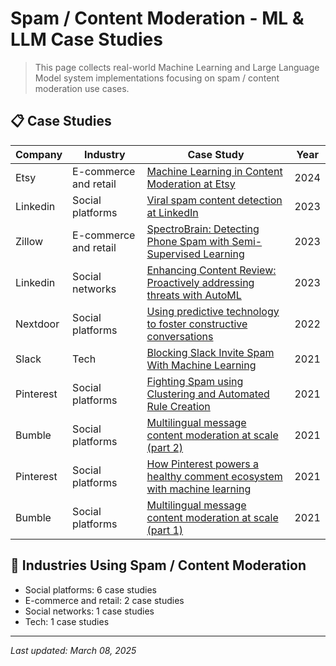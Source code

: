 # Spam / Content Moderation - ML & LLM Case Studies

> This page collects real-world Machine Learning and Large Language Model system implementations focusing on spam / content moderation use cases.

## 📋 Case Studies

| Company | Industry | Case Study | Year |
|---------|----------|------------|------|
| Etsy | E-commerce and retail | [Machine Learning in Content Moderation at Etsy](../by-company/etsy/machine-learning-in-content-moderation-at-etsy.md) | 2024 |
| Linkedin | Social platforms | [Viral spam content detection at LinkedIn](../by-company/linkedin/viral-spam-content-detection-at-linkedin.md) | 2023 |
| Zillow | E-commerce and retail | [SpectroBrain: Detecting Phone Spam with Semi-Supervised Learning](../by-company/zillow/spectrobrain-detecting-phone-spam-with-semi-supervised-learning.md) | 2023 |
| Linkedin | Social networks | [Enhancing Content Review: Proactively addressing threats with AutoML](../by-company/linkedin/enhancing-content-review-proactively-addressing-threats-with-automl.md) | 2023 |
| Nextdoor | Social platforms | [Using predictive technology to foster constructive conversations](../by-company/nextdoor/using-predictive-technology-to-foster-constructive-conversations.md) | 2022 |
| Slack | Tech | [Blocking Slack Invite Spam With Machine Learning](../by-company/slack/blocking-slack-invite-spam-with-machine-learning.md) | 2021 |
| Pinterest | Social platforms | [Fighting Spam using Clustering and Automated Rule Creation](../by-company/pinterest/fighting-spam-using-clustering-and-automated-rule-creation.md) | 2021 |
| Bumble | Social platforms | [Multilingual message content moderation at scale (part 2)](../by-company/bumble/multilingual-message-content-moderation-at-scale-part-2.md) | 2021 |
| Pinterest | Social platforms | [How Pinterest powers a healthy comment ecosystem with machine learning](../by-company/pinterest/how-pinterest-powers-a-healthy-comment-ecosystem-with-machine-learning.md) | 2021 |
| Bumble | Social platforms | [Multilingual message content moderation at scale (part 1)](../by-company/bumble/multilingual-message-content-moderation-at-scale-part-1.md) | 2021 |

## 🏢 Industries Using Spam / Content Moderation

- Social platforms: 6 case studies
- E-commerce and retail: 2 case studies
- Social networks: 1 case studies
- Tech: 1 case studies

---

*Last updated: March 08, 2025*

